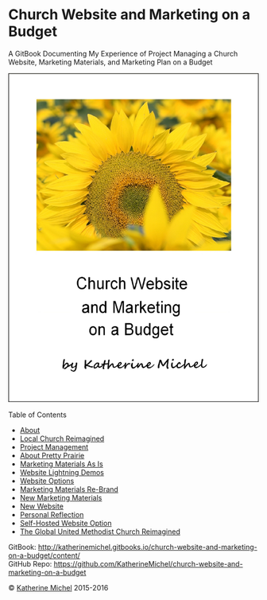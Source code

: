 # Church Website and Marketing on a Budget

A GitBook Documenting My Experience of Project Managing a Church Website, Marketing Materials, and Marketing Plan on a Budget
<br> 

![](cover.jpg)

Table of Contents
* [About](README.md)
* [Local Church Reimagined](local-church-reimagined.md)
* [Project Management](project-management.md)
* [About Pretty Prairie](about-pretty-prairie.md)
* [Marketing Materials As Is](marketing-materials-as-is.md)
* [Website Lightning Demos](website-lightning-demos.md)
* [Website Options](website-options.md)
* [Marketing Materials Re-Brand](marketing-materials-re-brand.md)
* [New Marketing Materials](new-marketing-materials.md)
* [New Website](new-website.md)
* [Personal Reflection](personal-reflection.md)
* [Self-Hosted Website Option](self-hosted-website-option.md)
* [The Global United Methodist Church Reimagined](the-global-united-methodist-church-reimagined.md)

GitBook: http://katherinemichel.gitbooks.io/church-website-and-marketing-on-a-budget/content/
<br> 
GitHub Repo: https://github.com/KatherineMichel/church-website-and-marketing-on-a-budget

© [Katherine Michel](http://katherinemichel.github.io) 2015-2016
